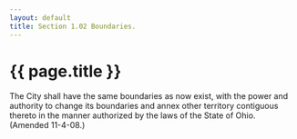 ```yaml
---
layout: default 
title: Section 1.02 Boundaries.
---
```


{{ page.title }}
================

The City shall have the same boundaries as now exist, with the power and
authority to change its boundaries and annex other territory contiguous
thereto in the manner authorized by the laws of the State of Ohio.
(Amended 11-4-08.)
